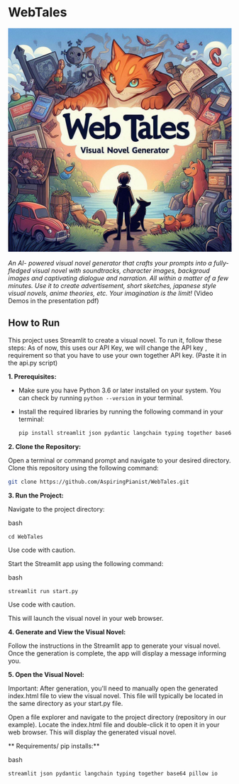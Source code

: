 # WebTales

![WebTales Logo](https://github.com/AspiringPianist/WebTales/blob/master/webtales.jpg?raw=true)

*An AI- powered visual novel generator that crafts your prompts into a fully-fledged visual novel with soundtracks, character images, backgroud images and captivating dialogue and narration. All within a matter of a few minutes. Use it to create advertisement, short sketches, japanese style visual novels, anime theories, etc. Your imagination is the limit!* (Video Demos in the presentation pdf)

## How to Run

This project uses Streamlit to create a visual novel. To run it, follow these steps:
As of now, this uses our API Key, we will change the API key , requirement so that you have to use your own together API key. (Paste it in the api.py script)

**1. Prerequisites:**

  - Make sure you have Python 3.6 or later installed on your system. You can check by running `python --version` in your terminal.
  - Install the required libraries by running the following command in your terminal:

    ```bash
    pip install streamlit json pydantic langchain typing together base64 pillow io
    ```

**2. Clone the Repository:**

   Open a terminal or command prompt and navigate to your desired directory. Clone this repository using the following command:

   ```bash
   git clone https://github.com/AspiringPianist/WebTales.git
  ```

**3. Run the Project:**

Navigate to the project directory:

bash
```
cd WebTales
```
Use code with caution.


Start the Streamlit app using the following command:

bash
```
streamlit run start.py
```
Use code with caution.

This will launch the visual novel in your web browser.

**4. Generate and View the Visual Novel:**

Follow the instructions in the Streamlit app to generate your visual novel. Once the generation is complete, the app will display a message informing you.

**5. Open the Visual Novel:**

Important: After generation, you'll need to manually open the generated index.html file to view the visual novel. This file will typically be located in the same directory as your start.py file.

Open a file explorer and navigate to the project directory (repository in our example). Locate the index.html file and double-click it to open it in your web browser. This will display the generated visual novel.

** Requirements/ pip installs:**

bash
```
streamlit json pydantic langchain typing together base64 pillow io
```

